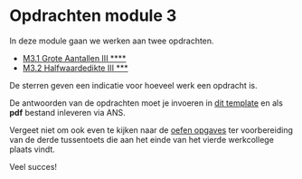 # Opdrachten module 3
<!--REF\label{/opdrachten-module-3/opdrachten}-->

In deze module gaan we werken aan twee opdrachten. 

* [M3.1 Grote Aantallen III \*\*\*\*](/opdrachten-module-3/groteaantalleniii)
* [M3.2 Halfwaardedikte III \*\*\*](/opdrachten-module-3/halfwaardedikteiii)

De sterren geven een indicatie voor hoeveel werk een opdracht is. 


De antwoorden van de opdrachten moet je invoeren in [dit template](https://das.mprog.nl/course/22%20Opdrachten%20Module%203/00%20Opdrachten/InlevertemplateModule3.docx) en als **pdf** bestand inleveren via ANS. 


Vergeet niet om ook even te kijken naar de [oefen opgaves](/tussentoets-iii/oefenopgaves) ter voorbereiding van de derde tussentoets die aan het einde van het vierde werkcollege plaats vindt.

Veel succes! 

